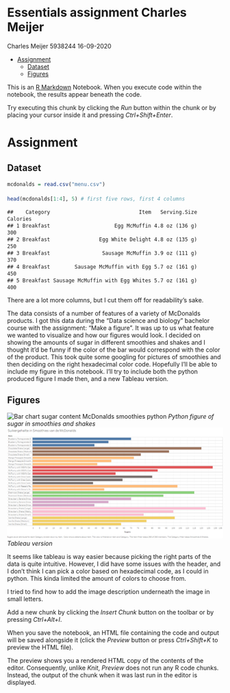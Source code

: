 Essentials assignment Charles Meijer
================
Charles Meijer 5938244
16-09-2020

  - [Assignment](#assignment)
      - [Dataset](#dataset)
      - [Figures](#figures)

This is an [R Markdown](http://rmarkdown.rstudio.com) Notebook. When you
execute code within the notebook, the results appear beneath the code.

Try executing this chunk by clicking the *Run* button within the chunk
or by placing your cursor inside it and pressing *Ctrl+Shift+Enter*.

# Assignment

## Dataset

``` r
mcdonalds = read.csv("menu.csv")

head(mcdonalds[1:4], 5) # first five rows, first 4 columns
```

    ##    Category                             Item   Serving.Size Calories
    ## 1 Breakfast                     Egg McMuffin 4.8 oz (136 g)      300
    ## 2 Breakfast                Egg White Delight 4.8 oz (135 g)      250
    ## 3 Breakfast                 Sausage McMuffin 3.9 oz (111 g)      370
    ## 4 Breakfast        Sausage McMuffin with Egg 5.7 oz (161 g)      450
    ## 5 Breakfast Sausage McMuffin with Egg Whites 5.7 oz (161 g)      400

There are a lot more columns, but I cut them off for readability’s sake.

The data consists of a number of features of a variety of McDonalds
products. I got this data during the “Data science and biology” bachelor
course with the assignment: “Make a figure”. It was up to us what
feature we wanted to visualize and how our figures would look. I decided
on showing the amounts of sugar in different smoothies and shakes and I
thought it’d be funny if the color of the bar would correspond with the
color of the product. This took quite some googling for pictures of
smoothies and then deciding on the right hexadecimal color code.
Hopefully I’ll be able to include my figure in this notebook. I’ll try
to include both the python produced figure I made then, and a new
Tableau version.

## Figures

![Bar chart sugar content McDonalds smoothies
python](Figuur%20smoothies.png) *Python figure of sugar in smoothies and
shakes* ![Bar chart tableau](Smoothies.png) *Tableau version*

It seems like tableau is way easier because picking the right parts of
the data is quite intuitive. However, I did have some issues with the
header, and I don’t think I can pick a color based on hexadecimal code,
as I could in python. This kinda limited the amount of colors to choose
from.

I tried to find how to add the image description underneath the image in
small letters.

Add a new chunk by clicking the *Insert Chunk* button on the toolbar or
by pressing *Ctrl+Alt+I*.

When you save the notebook, an HTML file containing the code and output
will be saved alongside it (click the *Preview* button or press
*Ctrl+Shift+K* to preview the HTML file).

The preview shows you a rendered HTML copy of the contents of the
editor. Consequently, unlike *Knit*, *Preview* does not run any R code
chunks. Instead, the output of the chunk when it was last run in the
editor is displayed.
